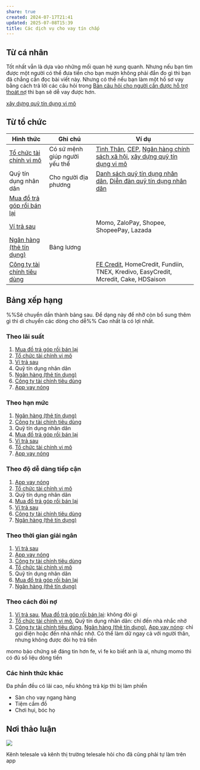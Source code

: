 ```yaml
---
share: true
created: 2024-07-17T21:41
updated: 2025-07-08T15:39
title: Các dịch vụ cho vay tín chấp
---
```

## Từ cá nhân
Tốt nhất vẫn là dựa vào những mối quan hệ xung quanh. Nhưng nếu bạn tìm được một người có thể đưa tiền cho bạn mượn không phải đắn đo gì thì bạn đã chẳng cần đọc bài viết này. Nhưng có thể nếu bạn làm một hồ sơ vay bằng cách trả lời các câu hỏi trong [Bản câu hỏi cho người cần được hỗ trợ thoát nợ](../../../%F0%9F%93%90D%E1%BB%B1%20%C3%A1n/Gi%C3%BAp%20nhau%20tho%C3%A1t%20n%E1%BB%A3/B%E1%BA%A3n%20c%C3%A2u%20h%E1%BB%8Fi%20cho%20ng%C6%B0%E1%BB%9Di%20c%E1%BA%A7n%20%C4%91%C6%B0%E1%BB%A3c%20h%E1%BB%97%20tr%E1%BB%A3%20tho%C3%A1t%20n%E1%BB%A3.md) thì bạn sẽ dễ vay được hơn.

[xây dựng quỹ tín dụng vi mô](../../../%F0%9F%93%90D%E1%BB%B1%20%C3%A1n/Gi%C3%BAp%20nhau%20tho%C3%A1t%20n%E1%BB%A3/M%E1%BA%A1ng%20l%C6%B0%E1%BB%9Bi%20cho%20vay%20ch%C3%A9o.md)


## Từ tổ chức
| Hình thức                                                                                                                                                  | Ghi chú                       | Ví dụ                                                                                                                                                                                                                                                                                                                                                                                                                   |
| ---------------------------------------------------------------------------------------------------------------------------------------------------------- | ----------------------------- | ----------------------------------------------------------------------------------------------------------------------------------------------------------------------------------------------------------------------------------------------------------------------------------------------------------------------------------------------------------------------------------------------------------------------- |
| [Tổ chức tài chính vi mô](./T%E1%BB%95%20ch%E1%BB%A9c%20t%C3%A0i%20ch%C3%ADnh%20vi%20m%C3%B4/index.md)                                                                                                                                | Có sứ mệnh giúp người yếu thế | [Tình Thân](./T%E1%BB%95%20ch%E1%BB%A9c%20t%C3%A0i%20ch%C3%ADnh%20vi%20m%C3%B4/T%C3%ACnh%20Th%C3%A2n.md), [CEP](./T%E1%BB%95%20ch%E1%BB%A9c%20t%C3%A0i%20ch%C3%ADnh%20vi%20m%C3%B4/CEP.md), [Ngân hàng chính sách xã hội](./T%E1%BB%95%20ch%E1%BB%A9c%20t%C3%A0i%20ch%C3%ADnh%20vi%20m%C3%B4/Ng%C3%A2n%20h%C3%A0ng%20ch%C3%ADnh%20s%C3%A1ch%20x%C3%A3%20h%E1%BB%99i.md), [xây dựng quỹ tín dụng vi mô](../../../%F0%9F%93%90D%E1%BB%B1%20%C3%A1n/Gi%C3%BAp%20nhau%20tho%C3%A1t%20n%E1%BB%A3/M%E1%BA%A1ng%20l%C6%B0%E1%BB%9Bi%20cho%20vay%20ch%C3%A9o.md)                                                                                                                                                                                                                                                                                                                                 |
| Quỹ tín dụng nhân dân                                                                                                                                      | Cho người địa phương          | [Danh sách quỹ tín dụng nhân dân](https://www.sbv.gov.vn/webcenter/portal/m/menu/fm/htctctd/qtdnd;jsessionid=PA0jiSL7j30LMAXozT8JLW6IivN4_9qEe80pUfbpisEnSWgbPDNZ!1003390573!-257306861?centerWidth=100%25&leftWidth=0%25&rightWidth=0%25&showFooter=false&showHeader=false&_adf.ctrl-state=ivfkyc8p7_4&_afrLoop=19879540962873755), [Diễn đàn quỹ tín dụng nhân dân](https://www.facebook.com/groups/586777684845399/) |
| [Mua đồ trả góp rồi bán lại](../../../%E2%9A%A1Hi%E1%BB%83u%20bi%E1%BA%BFt%20s%C3%A2u/T%E1%BB%95%20ch%E1%BB%A9c%20t%C3%A0i%20ch%C3%ADnh/T%E1%BB%95%20ch%E1%BB%A9c%20t%C3%ADn%20d%E1%BB%A5ng/C%C3%B3%20th%E1%BB%83%20vay%20ti%E1%BB%81n%20b%E1%BA%B1ng%20c%C3%A1ch%20mua%20%C4%91%E1%BB%93%20tr%E1%BA%A3%20g%C3%B3p%20r%E1%BB%93i%20b%C3%A1n%20l%E1%BA%A1i.md)                                                                       |                               |                                                                                                                                                                                                                                                                                                                                                                                                                         |
| [Ví trả sau](./T%E1%BB%95%20ch%E1%BB%A9c%20t%C3%ADn%20d%E1%BB%A5ng%20phi%20ng%C3%A2n%20h%C3%A0ng/V%C3%AD%20tr%E1%BA%A3%20sau.md)                                                                                                                                             |                               | Momo, ZaloPay, Shopee, ShopeePay, Lazada                                                                                                                                                                                                                                                                                                                                                                                |
| [Ngân hàng (thẻ tín dụng)](./Ng%C3%A2n%20h%C3%A0ng%20(th%E1%BA%BB%20t%C3%ADn%20d%E1%BB%A5ng).md)                                                                                                                               | Bảng lương                    |                                                                                                                                                                                                                                                                                                                                                                                                                         |
| [Công ty tài chính tiêu dùng](./T%E1%BB%95%20ch%E1%BB%A9c%20t%C3%ADn%20d%E1%BB%A5ng%20phi%20ng%C3%A2n%20h%C3%A0ng/C%C3%B4ng%20ty%20t%C3%A0i%20ch%C3%ADnh%20ti%C3%AAu%20d%C3%B9ng/index.md) |                               | [FE Credit](../../Ch%C3%ADnh%20s%C3%A1ch%20c%C3%B4ng%20ty/T%E1%BB%95%20ch%E1%BB%A9c%20t%C3%ADn%20d%E1%BB%A5ng/T%E1%BB%95%20ch%E1%BB%A9c%20t%C3%ADn%20d%E1%BB%A5ng%20phi%20ng%C3%A2n%20h%C3%A0ng/C%C3%B4ng%20ty%20t%C3%A0i%20ch%C3%ADnh%20ti%C3%AAu%20d%C3%B9ng/FE%20Credit/index.md), HomeCredit, Fundiin, TNEX, Kredivo, EasyCredit, Mcredit, Cake, HDSaison                                                                                                                                                                                                 |

## Bảng xếp hạng
%%Sẽ chuyển dần thành bảng sau. Để dạng này để nhỡ còn bổ sung thêm gì thì di chuyển các dòng cho dễ%%
Cao nhất là có lợi nhất.

### Theo lãi suất
1. [Mua đồ trả góp rồi bán lại](../../../%E2%9A%A1Hi%E1%BB%83u%20bi%E1%BA%BFt%20s%C3%A2u/T%E1%BB%95%20ch%E1%BB%A9c%20t%C3%A0i%20ch%C3%ADnh/T%E1%BB%95%20ch%E1%BB%A9c%20t%C3%ADn%20d%E1%BB%A5ng/C%C3%B3%20th%E1%BB%83%20vay%20ti%E1%BB%81n%20b%E1%BA%B1ng%20c%C3%A1ch%20mua%20%C4%91%E1%BB%93%20tr%E1%BA%A3%20g%C3%B3p%20r%E1%BB%93i%20b%C3%A1n%20l%E1%BA%A1i.md)
2. [Tổ chức tài chính vi mô](./T%E1%BB%95%20ch%E1%BB%A9c%20t%C3%A0i%20ch%C3%ADnh%20vi%20m%C3%B4/index.md)
3. [Ví trả sau](./T%E1%BB%95%20ch%E1%BB%A9c%20t%C3%ADn%20d%E1%BB%A5ng%20phi%20ng%C3%A2n%20h%C3%A0ng/V%C3%AD%20tr%E1%BA%A3%20sau.md)
4. Quỹ tín dụng nhân dân   
5. [Ngân hàng (thẻ tín dụng)](./Ng%C3%A2n%20h%C3%A0ng%20(th%E1%BA%BB%20t%C3%ADn%20d%E1%BB%A5ng).md)
6. [Công ty tài chính tiêu dùng](./T%E1%BB%95%20ch%E1%BB%A9c%20t%C3%ADn%20d%E1%BB%A5ng%20phi%20ng%C3%A2n%20h%C3%A0ng/C%C3%B4ng%20ty%20t%C3%A0i%20ch%C3%ADnh%20ti%C3%AAu%20d%C3%B9ng/index.md)
7. [App vay nóng](./T%E1%BB%95%20ch%E1%BB%A9c%20t%C3%ADn%20d%E1%BB%A5ng%20phi%20ng%C3%A2n%20h%C3%A0ng/App%20vay%20n%C3%B3ng/index.md)

### Theo hạn mức
1. [Ngân hàng (thẻ tín dụng)](./Ng%C3%A2n%20h%C3%A0ng%20(th%E1%BA%BB%20t%C3%ADn%20d%E1%BB%A5ng).md)
2. [Công ty tài chính tiêu dùng](./T%E1%BB%95%20ch%E1%BB%A9c%20t%C3%ADn%20d%E1%BB%A5ng%20phi%20ng%C3%A2n%20h%C3%A0ng/C%C3%B4ng%20ty%20t%C3%A0i%20ch%C3%ADnh%20ti%C3%AAu%20d%C3%B9ng/index.md)
3. Quỹ tín dụng nhân dân   
4. [Mua đồ trả góp rồi bán lại](../../../%E2%9A%A1Hi%E1%BB%83u%20bi%E1%BA%BFt%20s%C3%A2u/T%E1%BB%95%20ch%E1%BB%A9c%20t%C3%A0i%20ch%C3%ADnh/T%E1%BB%95%20ch%E1%BB%A9c%20t%C3%ADn%20d%E1%BB%A5ng/C%C3%B3%20th%E1%BB%83%20vay%20ti%E1%BB%81n%20b%E1%BA%B1ng%20c%C3%A1ch%20mua%20%C4%91%E1%BB%93%20tr%E1%BA%A3%20g%C3%B3p%20r%E1%BB%93i%20b%C3%A1n%20l%E1%BA%A1i.md)
5. [Ví trả sau](./T%E1%BB%95%20ch%E1%BB%A9c%20t%C3%ADn%20d%E1%BB%A5ng%20phi%20ng%C3%A2n%20h%C3%A0ng/V%C3%AD%20tr%E1%BA%A3%20sau.md)
6. [Tổ chức tài chính vi mô](./T%E1%BB%95%20ch%E1%BB%A9c%20t%C3%A0i%20ch%C3%ADnh%20vi%20m%C3%B4/index.md)
7. [App vay nóng](./T%E1%BB%95%20ch%E1%BB%A9c%20t%C3%ADn%20d%E1%BB%A5ng%20phi%20ng%C3%A2n%20h%C3%A0ng/App%20vay%20n%C3%B3ng/index.md)

### Theo độ dễ dàng tiếp cận
1. [App vay nóng](./T%E1%BB%95%20ch%E1%BB%A9c%20t%C3%ADn%20d%E1%BB%A5ng%20phi%20ng%C3%A2n%20h%C3%A0ng/App%20vay%20n%C3%B3ng/index.md)
2. [Tổ chức tài chính vi mô](./T%E1%BB%95%20ch%E1%BB%A9c%20t%C3%A0i%20ch%C3%ADnh%20vi%20m%C3%B4/index.md)
3. Quỹ tín dụng nhân dân   
4. [Mua đồ trả góp rồi bán lại](../../../%E2%9A%A1Hi%E1%BB%83u%20bi%E1%BA%BFt%20s%C3%A2u/T%E1%BB%95%20ch%E1%BB%A9c%20t%C3%A0i%20ch%C3%ADnh/T%E1%BB%95%20ch%E1%BB%A9c%20t%C3%ADn%20d%E1%BB%A5ng/C%C3%B3%20th%E1%BB%83%20vay%20ti%E1%BB%81n%20b%E1%BA%B1ng%20c%C3%A1ch%20mua%20%C4%91%E1%BB%93%20tr%E1%BA%A3%20g%C3%B3p%20r%E1%BB%93i%20b%C3%A1n%20l%E1%BA%A1i.md)
5. [Ví trả sau](./T%E1%BB%95%20ch%E1%BB%A9c%20t%C3%ADn%20d%E1%BB%A5ng%20phi%20ng%C3%A2n%20h%C3%A0ng/V%C3%AD%20tr%E1%BA%A3%20sau.md)
6. [Công ty tài chính tiêu dùng](./T%E1%BB%95%20ch%E1%BB%A9c%20t%C3%ADn%20d%E1%BB%A5ng%20phi%20ng%C3%A2n%20h%C3%A0ng/C%C3%B4ng%20ty%20t%C3%A0i%20ch%C3%ADnh%20ti%C3%AAu%20d%C3%B9ng/index.md)
7. [Ngân hàng (thẻ tín dụng)](./Ng%C3%A2n%20h%C3%A0ng%20(th%E1%BA%BB%20t%C3%ADn%20d%E1%BB%A5ng).md)   

### Theo thời gian giải ngân
1. [Ví trả sau](./T%E1%BB%95%20ch%E1%BB%A9c%20t%C3%ADn%20d%E1%BB%A5ng%20phi%20ng%C3%A2n%20h%C3%A0ng/V%C3%AD%20tr%E1%BA%A3%20sau.md)
2. [App vay nóng](./T%E1%BB%95%20ch%E1%BB%A9c%20t%C3%ADn%20d%E1%BB%A5ng%20phi%20ng%C3%A2n%20h%C3%A0ng/App%20vay%20n%C3%B3ng/index.md)
3. [Công ty tài chính tiêu dùng](./T%E1%BB%95%20ch%E1%BB%A9c%20t%C3%ADn%20d%E1%BB%A5ng%20phi%20ng%C3%A2n%20h%C3%A0ng/C%C3%B4ng%20ty%20t%C3%A0i%20ch%C3%ADnh%20ti%C3%AAu%20d%C3%B9ng/index.md)
4. [Tổ chức tài chính vi mô](./T%E1%BB%95%20ch%E1%BB%A9c%20t%C3%A0i%20ch%C3%ADnh%20vi%20m%C3%B4/index.md)
5. Quỹ tín dụng nhân dân   
6. [Mua đồ trả góp rồi bán lại](../../../%E2%9A%A1Hi%E1%BB%83u%20bi%E1%BA%BFt%20s%C3%A2u/T%E1%BB%95%20ch%E1%BB%A9c%20t%C3%A0i%20ch%C3%ADnh/T%E1%BB%95%20ch%E1%BB%A9c%20t%C3%ADn%20d%E1%BB%A5ng/C%C3%B3%20th%E1%BB%83%20vay%20ti%E1%BB%81n%20b%E1%BA%B1ng%20c%C3%A1ch%20mua%20%C4%91%E1%BB%93%20tr%E1%BA%A3%20g%C3%B3p%20r%E1%BB%93i%20b%C3%A1n%20l%E1%BA%A1i.md)
7. [Ngân hàng (thẻ tín dụng)](./Ng%C3%A2n%20h%C3%A0ng%20(th%E1%BA%BB%20t%C3%ADn%20d%E1%BB%A5ng).md)

### Theo cách đòi nợ
1. [Ví trả sau](./T%E1%BB%95%20ch%E1%BB%A9c%20t%C3%ADn%20d%E1%BB%A5ng%20phi%20ng%C3%A2n%20h%C3%A0ng/V%C3%AD%20tr%E1%BA%A3%20sau.md), [Mua đồ trả góp rồi bán lại](../../../%E2%9A%A1Hi%E1%BB%83u%20bi%E1%BA%BFt%20s%C3%A2u/T%E1%BB%95%20ch%E1%BB%A9c%20t%C3%A0i%20ch%C3%ADnh/T%E1%BB%95%20ch%E1%BB%A9c%20t%C3%ADn%20d%E1%BB%A5ng/C%C3%B3%20th%E1%BB%83%20vay%20ti%E1%BB%81n%20b%E1%BA%B1ng%20c%C3%A1ch%20mua%20%C4%91%E1%BB%93%20tr%E1%BA%A3%20g%C3%B3p%20r%E1%BB%93i%20b%C3%A1n%20l%E1%BA%A1i.md): không đòi gì
2. [Tổ chức tài chính vi mô](./T%E1%BB%95%20ch%E1%BB%A9c%20t%C3%A0i%20ch%C3%ADnh%20vi%20m%C3%B4/index.md), Quỹ tín dụng nhân dân: chỉ đến nhà nhắc nhở
3. [Công ty tài chính tiêu dùng](./T%E1%BB%95%20ch%E1%BB%A9c%20t%C3%ADn%20d%E1%BB%A5ng%20phi%20ng%C3%A2n%20h%C3%A0ng/C%C3%B4ng%20ty%20t%C3%A0i%20ch%C3%ADnh%20ti%C3%AAu%20d%C3%B9ng/index.md), [Ngân hàng (thẻ tín dụng)](./Ng%C3%A2n%20h%C3%A0ng%20(th%E1%BA%BB%20t%C3%ADn%20d%E1%BB%A5ng).md), [App vay nóng](./T%E1%BB%95%20ch%E1%BB%A9c%20t%C3%ADn%20d%E1%BB%A5ng%20phi%20ng%C3%A2n%20h%C3%A0ng/App%20vay%20n%C3%B3ng/index.md): chỉ gọi điện hoặc đến nhà nhắc nhở. Có thể làm dữ ngay cả với người thân, nhưng không được đòi họ trả tiền

momo bảo chứng sẽ đáng tin hơn fe, vì fe ko biết anh là ai, nhưng momo thì có đủ số liệu dòng tiền

### Các hình thức khác
Đa phần đều có lãi cao, nếu không trả kịp thì bị làm phiền
- Sàn cho vay ngang hàng
- Tiệm cầm đồ 
- Chơi hụi, bóc họ

## Nơi thảo luận
![](https://i.imgur.com/OtW4epu.png)


Kênh telesale và kênh thị trường
telesale hỏi cho đã cũng phải tự làm trên app